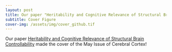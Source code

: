 ```yaml
---
layout: post
title: Our paper "Heritability and Cognitive Relevance of Structural Brain Controllability" made the cover of the May Issue of Cerebral Cortex! 
subtitle: Cover Figure
cover-img: /assets/img/cover_github.tif
---
```



Our paper [Heritability and Cognitive Relevance of Structural Brain Controllability](https://academic.oup.com/cercor/article/30/5/3044/5678069) made the cover of the May Issue of Cerebral Cortex! 



